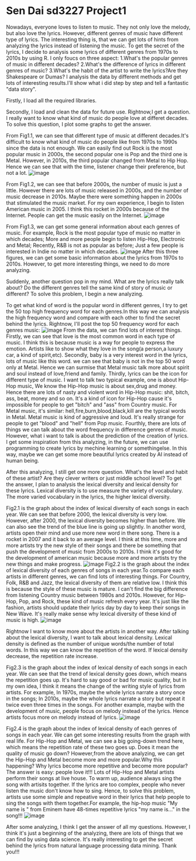 # Sen Dai sd3227 Project1
Nowadays, everyone loves to listen to music. They not only love the melody, but also love the lyrics. However, different genres of music have different type of lyrics. The interesting thing is, that we can get lots of hints from analyzing the lyrics instead of listening the music. To get the secret of the lyrics, I decide to analysis some lyrics of different genres from 1970s to 2010s by using R. I only foucs on three aspect:
    1.What's the popular genres of music in different decades? 
    2.What's the difference of lyrics in different genres of music? 
    3.What's the habit of the artist to write the lyrics?Are they Shakespeare or Dumas?
    I analysis the data by different methods and get lots of interesting results.I'll show what i did step by step and tell a fantastic "data story".  
    
Firstly, I load all the required libraries.

Secondly, I load and clean the data for future use.
 Rightnow,I get a question. I really want to know what kind of music do people love at differet decades. To solve this question, I plot some graphs to get the answer. 
   
   From Fig1.1, we can see that different type of music at different decades.It's difficult to know what kind of music do people like from 1970s to 1990s since the data is not enough. We can easily find out Rock is the most popular music in 2000s, the second popular one is Pop and the third one is Metal. However, in 2010s, the third popular changed from Metal to Hip Hop. Hence we can see that with the time, listener change their preference, but not a lot. 
![image](https://github.com/TZstatsADS/fall2019-proj1--sd3227/blob/master/figs/fig1.1.JPG)
    
   From Fig1.2, we can see that before 2000s, the number of music is just a little. However there are lots of music released in 2000s, and the number of music decrease in 2010s. Maybe there were something happen in 2000s that stimulated the music market. For my own experience, I begin to listen American music in 2005. I think this rocket in 2000s because of the Internet. People can get the music easily on the Internet. 
![image](https://github.com/TZstatsADS/fall2019-proj1--sd3227/blob/master/figs/fig1.2.JPG)
 
   From Fig1.3, we can get some general information about each genres of music. For example, Rock is the most popular type of music no matter in which decades; More and more people begin to listen Hip-Hop, Electronic and Metal; Recently, R&B is not as popular as before; Just a few people is interested in Indie no matter in which decades.
 ![image](https://github.com/TZstatsADS/fall2019-proj1--sd3227/blob/master/figs/fig1.3.JPG)
    After this three figures, we can get some basic information about the lyrics from 1970s to 2010s. However, to get more interesting things, we need to do more analyzing.
    
   Suddenly, another question pop in my mind. What are the lyrics really talk about? Do the different genres tell the same kind of story of music or different? To solve this problem, I begin a new analyzing.
   
   To get what kind of word is the popular word in different genres, I try to get the 50 top high frequency word for each genres.In this way we can analysis the high frequency word and compare with each other to find the secret behind the lyrics. Rightnow, I'll post the top 50 frequency word for each genres music:
    ![image](https://github.com/TZstatsADS/fall2019-proj1--sd3227/blob/master/figs/fig%20backup.png)
     From the data, we can find lots of interest things. Firstly, we can see that love is the most common word in each type of music. I think this is because music is a way for people to express the emotion. Artists like to show what they love in the song(a person,a luxury car, a kind of spirit,etc). Secondly, baby is a very interest word in the lyrics, lots of music like this word. we can see that baby is not in the top 50 word only at Metal. Hence we can surmise that Metal music talk more about spirit and soul instead of love,friend and family. Thirdly, lyrics can be the icon for different type of music. I want to talk two typical example, one is about Hip-Hop music, We know the Hip-Hop music is about sex,drug and money. Hence there are lots of nasty and violent word in Hip-Hop music: shit, bitch, ass, beat, money and so on. It's a kind of icon for Hip-Hop cause it's impossible for people to get "bitch" and "ass" from Country music. For Metal music, it's similar: hell,fire,burn,blood,black,kill are the typical words in Metal. Metal music is kind of aggressive and loud. It's really strange for people to get "blood" and "hell" from Pop music. Fourthly, there are lots of things we can talk about the word frequency in difference genres of music. However, what i want to talk is about the prediction of the creation of lyrics. I get some inspiration from this analyzing, in the future, we can use programming to create lyrics by mechine learning or somethingelse. In this way, maybe we can get some more beautiful lyrics created by AI instead of human being. 
     
   After this analyzing, I still get one more question. What's the level and habit of these artist? Are they clever writers or just middle school level? To get the answer, I plan to analysis the lexical diversity and lexical density for these lyrics. Lexical diversity is to use measure the variety of vocabulary. The more varied vocabulary in the lyrics, the higher lexical diversity. 
  
  Fig2.1 is the graph about the index of lexical diversity of each songs in each year. We can see that before 2000, the lexical diversity is very low. However, after 2000, the lexical diversity becomes higher than before. We can also see the trend of the blue line is going up slightly. In another word, artists open their mind and use more new word in there song. There is a rocket in 2007 and it back to an average level. I think at this time, more and more artists try the new style of their songs and there be something that push the development of music from 2000s to 2010s. I think it's good for the development of american music because more and more artists try the new things and make progress.
  ![image](https://github.com/TZstatsADS/fall2019-proj1--sd3227/blob/master/figs/fig2.1.JPG)
  Fig2.2 is the graph about the index of lexical diversity of each genres of songs in each year.To compare each artists in different genres, we can find lots of interesting things. For Country, Folk, R&B and Jazz, the lexical diversity of them are relative low. I think this is because the style of these music is mature. I can't find the big difference from listening Country music between 1980s and 2010s. However, for Hip-Hop, Pop, and Rock, these kind of music refresh every year. It's just like the fashion, artists should update their lyrics day by day to keep their songs in New Wave. It's really make sense why lexical diversity of these kind of music is high. 
  ![image](https://github.com/TZstatsADS/fall2019-proj1--sd3227/blob/master/figs/fig2.2.JPG)
  
  Rightnow I want to know more about the artists in another way. After talking about the lexical diversity, I want to talk about lexical density. Lexical density is defined as the number of unique words/the number of total words. In this way we can know the repetition of the word. If lexical density decrease, the repetition rate increase.  

   Fig2.3 is the graph about the index of lexical density of each songs in each year. We can see that the trend of lexical density goes down, which means the repetition goes up. It's hard to say good or bad for music quality, but in my own idea, I think it means the change of the writing style of lyrics from artists. For example, In 1970s, maybe the whole lyrics narrate a story once in the songs; In 2010s, maybe the whole lyrics narrate a story but repeat it twice even three times in the songs. For another example, maybe with the development of music, people focus on melody instead of the lyrics. Hence artists focus more on melody instead of lyrics.
  ![image](https://github.com/TZstatsADS/fall2019-proj1--sd3227/blob/master/figs/fig2.3.JPG)
  
   Fig2.4 is the graph about the index of lexical density of each genres of songs in each year. We can get some interesting results from the graph with real life. For Hip-Hop and Metal, we can see a big going-down trend here, which means the repetition rate of these two goes up. Does it mean the quality of music go down? However,from the above analyzing, we can get the Hip-Hop and Metal become more and more popular.Why this happening? Why lyrics become more repetitive and become more popular? The answer is easy: people love it!!! Lots of Hip-Hop and Metal artists perform their songs at live house. To warm up, audience always sing the song with artisits together. If the lyrics are too complex, people who never listen the music don't know how to sing. Hence, to solve this problem, artists use some simple and repeative word in their lyrics that help people to sing the songs with them together.For example, the hip-hop music "My name is " from Eminem have 48-times repetitive lyrics "my name is..." in the song!!!
  ![image](https://github.com/TZstatsADS/fall2019-proj1--sd3227/blob/master/figs/fig2.4.JPG)
  
   After some analyzing, I think I get the answer of all my questions. However, I think it's just a beginning of the analyzing, there are lots of things that we can find by using data science. It's really interesting to get the secret behind the lyrics from natural language processing data mining. Thank you!!!




   
   
   

    
